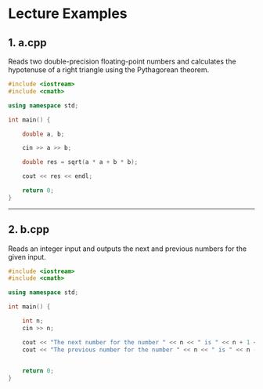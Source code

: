 # Lecture Examples


## 1. a.cpp
Reads two double-precision floating-point numbers and calculates the hypotenuse of a right triangle using the Pythagorean theorem.

```cpp
#include <iostream>
#include <cmath>

using namespace std;

int main() {

    double a, b;

    cin >> a >> b;

    double res = sqrt(a * a + b * b);

    cout << res << endl;

    return 0;
}
```

---

## 2. b.cpp
Reads an integer input and outputs the next and previous numbers for the given input.

```cpp
#include <iostream>
#include <cmath>

using namespace std;

int main() {

    int n;
    cin >> n;

    cout << "The next number for the number " << n << " is " << n + 1 << "." << endl;
    cout << "The previous number for the number " << n << " is " << n - 1 << "." << endl;
    

    return 0;
}
```
